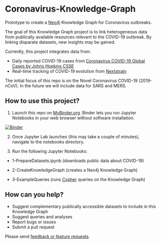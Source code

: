 # Coronavirus-Knowledge-Graph
Prototype to create a [Neo4j](https://neo4j.com/) Knowledge Graph for Coronavirus outbreaks. 

The goal of this Knowledge Graph project is to link heterogeneous data from publically available resources relevant to the COVID-19 outbreak. By linking disparate datasets, new insights may be gained.

Currently, this project integrates data from:
* Daily reported COVID-19 cases from [Coronavirus COVID-19 Global Cases by Johns Hopkins CSSE](https://github.com/CSSEGISandData/COVID-19)
* Real-time tracking of COVID-19 evolution from [Nextstrain](https://github.com/nextstrain/ncov)

The initial focus of this repo is on the Novel Coronavirus COVID-19 (2019-nCoV). In the future we will include data for SARS and MERS.

## How to use this project?

1. Launch this repo on [MyBinder.org](https://mybinder.org/). Binder lets you run Jupyter Notebooks in your web browser without software installation.

[![Binder](https://mybinder.org/badge_logo.svg)](https://mybinder.org/v2/gh/sbl-sdsc/coronavirus-knowledge-graph/master?urlpath=lab)

2. Once Jupyter Lab launches (this may take a couple of minutes), navigate to the notebooks directory.

3. Run the following Jupyter Notebooks:

* 1-PrepareDatasets.ipynb (downloads public data about COVID-19)

* 2-CreateKnowledgeGraph (creates a Neo4j Knowledge Graph)

* 3-ExampleQueries (runs [Cypher](https://neo4j.com/developer/cypher-query-language/) queries on the Knowledge Graph)


## How can you help?

* Suggest complementary publically accessible datasets to include in this Knowledge Graph
* Suggest queries and analyses
* Report bugs or issues
* Submit a pull request

Please send [feedback or feature requests](https://github.com/sbl-sdsc/coronavirus-knowledge-graph/issues/new).






